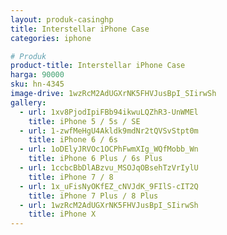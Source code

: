 ```yaml
---
layout: produk-casinghp
title: Interstellar iPhone Case
categories: iphone

# Produk
product-title: Interstellar iPhone Case
harga: 90000
sku: hn-4345
image-drive: 1wzRcM2AdUGXrNK5FHVJusBpI_SIirwSh
gallery:
  - url: 1xv8PjodIpiFBb94ikwuLQZhR3-UnWMEl
    title: iPhone 5 / 5s / SE
  - url: 1-zwfMeHgU4Akldk9mdNr2tQVSvStpt0m
    title: iPhone 6 / 6s
  - url: 1oDElyJRVOc1OCPhFwmXIg_WQfMobb_Wn
    title: iPhone 6 Plus / 6s Plus
  - url: 1ccbcBbDlABzvu_MSOJqOBsehTzVrIylU
    title: iPhone 7 / 8
  - url: 1x_uFisNyOKfEZ_cNVJdK_9FIlS-cIT2Q
    title: iPhone 7 Plus / 8 Plus
  - url: 1wzRcM2AdUGXrNK5FHVJusBpI_SIirwSh
    title: iPhone X
---
```

